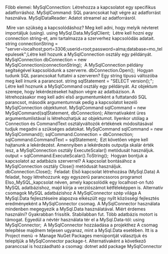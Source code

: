 Főbb elemei:
MySqlConnection: Létrehozza a kapcsolatot egy specifikus adatforráshoz.
MySqlCommand: SQL parancsokat hajt végre az adatforrást használva.
MySqlDataReader: Adatot streamel az adatforrásról.

​
Mire van szükség a kapcsolódáshoz?
Meg kell adni, hogy melyik névteret importáljuk (using).
using MySql.Data.MySqlClient;
​
Létre kell hozni egy connection string-et, ami tartalmazza a szerverhez kapcsolódás adatait.
string connectionString = "server=localhost;port=3306;userid=root;password=alma;database=mo_telepulesek";
​
Létre kell hozunk a MySqlConnection osztály egy példányát.
MySqlConnection dbConnection = new MySqlConnection(connectionString);
​
A MySqlConnection példány segítségével kapcsolódunk a szerverre.
dbConnection.Open();
​
Hogyan tudunk SQL parancsokat futtatni a szerveren?
Egy string típusú változóba meg kell írnunk a parancsot.
string sqlStatement = "SELECT version();";
​
Létre kell hoznunk a MySqlCommand osztály egy példányát. Az objektum szerepe, hogy lekérdezéseket hajtson végre az adatbázison.
A létrehozásakor meg kell adni első argumentumként a futtatandó SQL parancsot, második argumentumnak pedig a kapcsolatot kezelő MySqlConnection objektumot.
MySqlCommand sqlCommand = new MySqlCommand(sqlStatement, dbConnection);
​
Alternatívaként üres argumentumlistával is létrehozhatjuk az objektumot. Ilyenkor utólag a Connection és CommandText osztályváltozók értékének módosításával tudjuk megadni a szükséges adatokat.
MySqlCommand sqlCommand = new MySqlCommand();
sqlCommand.Connection = dbConnection;
sqlCommand.CommandText = sqlStatement;
​
Ezt követően végre kell hajtanunk a lekérdezést. Amennyiben a lekérdezés outputja skalár érték lesz, a MySqlConnection osztály ExecuteScalar() metódusát használjuk.
output = sqlCommand.ExecuteScalar().ToString();
​
Hogyan bontjuk a kapcsolatot az adatbázis szerverrel?
A kapcsolat bontásához a MySqlConnection osztály Close() metódusát használjuk.
dbConnection.Close();
​
Feladat: Első kapcsolat létrehozása (MySql.Data)
A feladat, hogy létrehozzunk egy egyszerű parancssoros programot Elso_MySQL_kapcsolat néven, amely kapcsolódik egy localhost-on futó MySQL adatbázishoz, majd kiírja a verziószámot kétféleképpen is.
Alternatív csomagok MySQL adatbázishoz
A MySqlConnector szép világa
A MySql.Data fejlesztéseire alapozva elkészült egy nyílt közösségi fejlesztés eredményeként a MySqlConnector csomag.
A MySqlConnector használata mindenben megegyezik a MySql.Data használatával.
Miért érdemes használni?
Gyakrabban frissítik.
Stabilabban fut.
Több adatbázis motort is támogat.
Egyedül a névtér használata tér el a MySql.Data-tól:
using MySqlConnector;
​
A MySqlConnector hozzáadása a projekthez
A csomag telepítése majdnem teljesen ugyanaz, mint a MySql.Data esetében.
Itt is a Project menü → Manage NuGet Packages menüpontját választjuk és telepítjük a MySqlConnector package-t.
Alternatívaként a következő paranccsal is hozzáadható a csomag:
dotnet add package MySqlConnector
